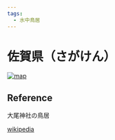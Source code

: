 ```yaml
---
tags:
  - 水中鳥居
---
```

# 佐賀県（さがけん）

[![map](https://upload.wikimedia.org/wikipedia/commons/thumb/b/b4/Map_of_Japan_with_highlight_on_41_Saga_prefecture.svg/320px-Map_of_Japan_with_highlight_on_41_Saga_prefecture.svg.png)](https://ja.wikipedia.org/wiki/佐賀県)

## Reference

大尾神社の鳥居

[wikipedia](https://ja.wikipedia.org/wiki/佐賀県)
